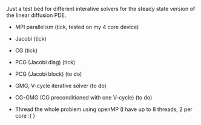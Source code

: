 Just a test bed for different interative solvers for
the steady state version of the linear diffusion PDE.

- MPI parallelism (tick, tested on my 4 core device)
- Jacobi (tick)
- CG     (tick)
- PCG (Jacobi diag)  (tick)
- PCG (Jacobi block)  (to do)
- GMG, V-cycle iterative solver (to do)
- CG-GMG (CG preconditioned with one V-cycle) (to do)

- Thread the whole problem using openMP (I have up to 8 threads, 2 per core :( )
